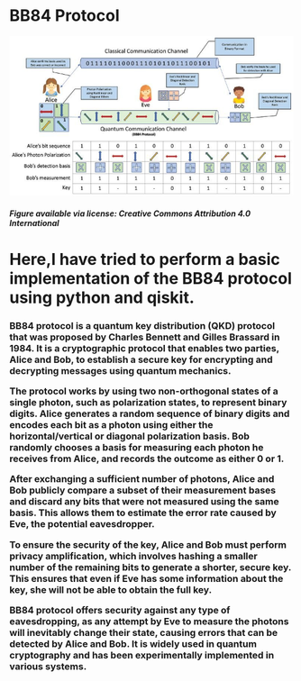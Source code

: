 # BB84 Protocol
<img src="BB84-quantum-key-distribution.png">
<h5>Figure available via license: Creative Commons Attribution 4.0 International</h5>

<h1>Here,I have tried to perform a basic implementation of the BB84 protocol using python and qiskit.</h1>

<h3>BB84 protocol is a quantum key distribution (QKD) protocol that was proposed by Charles Bennett and Gilles Brassard in 1984. It is a cryptographic protocol that enables two parties, Alice and Bob, to establish a secure key for encrypting and decrypting messages using quantum mechanics.

The protocol works by using two non-orthogonal states of a single photon, such as polarization states, to represent binary digits. Alice generates a random sequence of binary digits and encodes each bit as a photon using either the horizontal/vertical or diagonal polarization basis. Bob randomly chooses a basis for measuring each photon he receives from Alice, and records the outcome as either 0 or 1.

After exchanging a sufficient number of photons, Alice and Bob publicly compare a subset of their measurement bases and discard any bits that were not measured using the same basis. This allows them to estimate the error rate caused by Eve, the potential eavesdropper.

To ensure the security of the key, Alice and Bob must perform privacy amplification, which involves hashing a smaller number of the remaining bits to generate a shorter, secure key. This ensures that even if Eve has some information about the key, she will not be able to obtain the full key.

BB84 protocol offers security against any type of eavesdropping, as any attempt by Eve to measure the photons will inevitably change their state, causing errors that can be detected by Alice and Bob. It is widely used in quantum cryptography and has been experimentally implemented in various systems.</h3>
